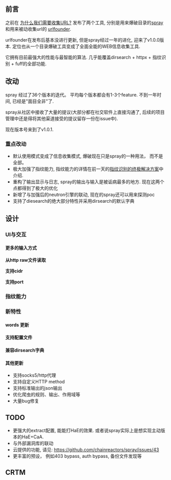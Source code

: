 

## 前言

之前在 [为什么我们需要收集URL?](https://mp.weixin.qq.com/s?__biz=Mzg4MzgyNTA3NA==&mid=2247483716&idx=1&sn=7d8c322e9880194deabe88543ce52033&chksm=cf40c199f837488f9afff13cf4a6f51a556c63ad95885800717fb6467471518f5a6509a27c27&token=193774039&lang=zh_CN#rd) 发布了两个工具, 分别是用来爆破目录的[spray](https://github.com/chainreactors/spray) 和用来被动收集url的 [urlfounder](https://github.com/chainreactors/urlfounder).  

urlfounder在发布后基本没进行更新,  但是spray经过一年的进化, 迎来了v1.0.0版本. 定位也从一个目录爆破工具变成了全面全能的WEB信息收集工具. 

它拥有目前最强大的性能与最智能的算法. 几乎能覆盖dirsearch + httpx + 指纹识别 + fuff的全部功能.

## 改动

spray 经过了36个版本的迭代。 平均每个版本都会有1-3个feature. 不到一年时间, 已经是"面目全非"了. 

spray从社区中接收了大量的提议(大部分都在社交软件上直接沟通了, 后续的项目管理中还是得将其他渠道接受的提议留存一份在issue中).

现在版本号来到了v1.0.1.

### 重点改动

* 默认使用模式变成了信息收集模式, 爆破现在只是spray的一种用法， 而不是全部。
* 极大加强了指纹能力, 指纹能力的详情在前一天的[指纹识别的终极解决方案](todo)中介绍. 
* 重构了输出显示与日志, spray的输出与输入是被诟病最多的地方. 现在这两个点都得到了极大的优化
* 新增了与加强后的neutron引擎的联动, 现在的spray还可以用来探测poc
* 支持了diesearch的绝大部分特性并采用dirsearch的默认字典

## 设计

### UI与交互



#### 更多的输入方式

**从http raw文件读取**

**支持cidr**

**支持port**

### 指纹能力



### 新特性

#### words 更新

#### 支持配置文件

#### 兼容dirsearch字典

#### 其他更新

* 支持socks5/http代理
* 支持自定义HTTP method
* 支持标准输出的json输出
* 优化爬虫的规则、输出、作用域等
* 大量bug修复

## TODO

* 更强大的extract配置, 能能打HaE的效果. 或者说spray实际上是想实现主动版本的HaE+CaA. 
* 与外部漏洞库的联动
* 云提供的功能, 请见: https://github.com/chainreactors/spray/issues/43
* 更丰富的预设， 例如403 bypass, auth bypass, 备份文件发现等

## CRTM



